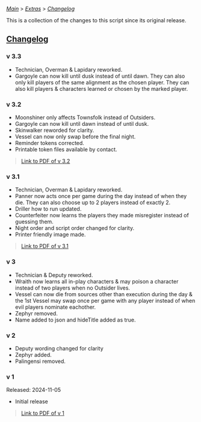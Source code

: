 [*Main*](https://github.com/PowerofMoll/Mining-Timing---A-fancreation-to-Blood-on-the-Clocktower/blob/main) > [_Extras_](https://github.com/PowerofMoll/Mining-Timing---A-fancreation-to-Blood-on-the-Clocktower/blob/main/Extras/README.md) > [_Changelog_](https://github.com/PowerofMoll/Mining-Timing---A-fancreation-to-Blood-on-the-Clocktower/blob/main/Extras/Changelog/README.md)

This is a collection of the changes to this script since its original release.

## [Changelog](https://github.com/PowerofMoll/Mining-Timing---A-fancreation-to-Blood-on-the-Clocktower/edit/main/Changelog/README.md)

### v 3.3
- Technician, Overman & Lapidary reworked.
- Gargoyle can now kill until dusk instead of until dawn. They can also only kill players of the same alignment as the chosen player. They can also kill players & characters learned or chosen by the marked player.

### v 3.2
- Moonshiner only affects Townsfolk instead of Outsiders.
- Gargoyle can now kill until dawn instead of until dusk.
- Skinwalker reworded for clarity.
- Vessel can now only swap before the final night.
- Reminder tokens corrected.
- Printable token files available by contact.
> [Link to PDF of v 3.2](https://github.com/PowerofMoll/Digging-Deep---A-fancreation-to-Blood-on-the-Clocktower/blob/main/Extras/Files/v%203.2%20Digging%20Deep.pdf)

### v 3.1
- Technician, Overman & Lapidary reworked.
- Panner now acts once per game during the day instead of when they die. They can also choose up to 2 players instead of exactly 2.
- Driller how to run updated.
- Counterfeiter now learns the players they made misregister instead of guessing them.
- Night order and script order changed for clarity.
- Printer friendly image made.
> [Link to PDF of v 3.1](https://github.com/PowerofMoll/Digging-Deep---A-fancreation-to-Blood-on-the-Clocktower/blob/main/Extras/Files/v%203.1%20Digging%20Deep.pdf)

### v 3
- Technician & Deputy reworked.
- Wraith now learns all in-play characters & may poison a character instead of two players when no Outsider lives.
- Vessel can now die from sources other than execution during the day & the 1st Vessel may swap once per game with any player instead of when evil players nominate eachother.
- Zephyr removed.
- Name added to json and hideTitle added as true.

### v 2
- Deputy wording changed for clarity
- Zephyr added.
- Palingensi removed.

### v 1
Released: 2024-11-05
- Initial release
> [Link to PDF of v 1](https://github.com/PowerofMoll/Digging-Deep---A-fancreation-to-Blood-on-the-Clocktower/blob/main/Extras/Files/Digging%20Deep%20v%201.pdf)

